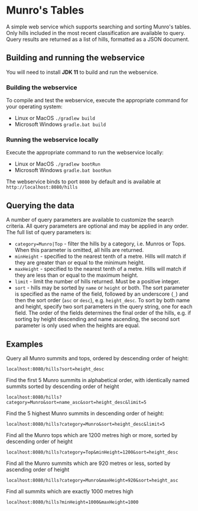 # Munro's Tables

A simple web service which supports searching and sorting Munro's tables. Only hills included in the
most recent
classification are available to query. Query results are returned as a list of hills, formatted as a
JSON document.

## Building and running the webservice

You will need to install __JDK 11__ to build and run the webservice.

### Building the webservice
To compile and test the webservice, execute the appropriate command for your operating system:

* Linux or MacOS
  `./gradlew build`
* Microsoft Windows
  `gradle.bat build`

### Running the webservice locally

Execute the appropriate command to run the webservice locally:

* Linux or MacOS
  `./gradlew bootRun`
* Microsoft Windows
  `gradle.bat bootRun`

The webservice binds to port `8080` by default and is available at `http://localhost:8080/hills`

## Querying the data

A number of query parameters are available to customize the search criteria. All query parameters
are optional and
may be applied in any order. The full list of query parameters is:

* `category=Munro|Top` - filter the hills by a category, i.e. Munros or Tops. When this parameter is
  omitted, all hills are returned.
* `minHeight` - specified to the nearest tenth of a metre. Hills will match if they are greater than
  or equal to the minimum height.
* `maxHeight` - specified to the nearest tenth of a metre. Hills will match if they are less than or
  equal to the maximum height.
* `limit` - limit the number of hills returned. Must be a positive integer.
* `sort` - hills may be sorted by `name` or `height` or both. The sort parameter is specified as the
  name of the field, followed by an underscore (`_`) and then the sort order (`asc` or `desc`),
  e.g. `height_desc`. To sort by both name
  and height, specify two sort parameters in the query string, one for each field. The order of the
  fields
  determines the final order of the hills, e.g. if sorting by height descending and name ascending,
  the second sort
  parameter is only used when the heights are equal.

## Examples

Query all Munro summits and tops, ordered by descending order of height:

```
localhost:8080/hills?sort=height_desc
```

Find the first 5 Munro summits in alphabetical order, with identically named summits sorted by
descending order of
height

```
localhost:8080/hills?category=Munro&sort=name_asc&sort=height_desc&limit=5
```

Find the 5 highest Munro summits in descending order of height:

```
localhost:8080/hills?category=Munro&sort=height_desc&limit=5
```

Find all the Munro tops which are 1200 metres high or more, sorted by descending order of height

```
localhost:8080/hills?category=Top&minHeight=1200&sort=height_desc
```

Find all the Munro summits which are 920 metres or less, sorted by ascending order of height

```
localhost:8080/hills?category=Munro&maxHeight=920&sort=height_asc
```

Find all summits which are exactly 1000 metres high

```
localhost:8080/hills?minHeight=1000&maxHeight=1000
```
